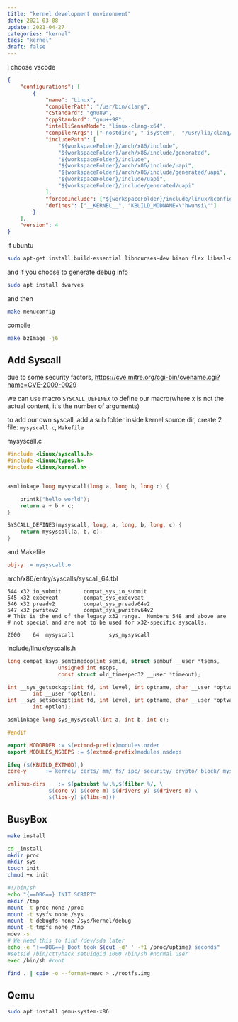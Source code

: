```yaml
---
title: "kernel development environment"
date: 2021-03-08
update: 2021-04-27
categories: "kernel"
tags: "kernel"
draft: false
---
```




i choose vscode

```json
{
    "configurations": [
        {
            "name": "Linux",
            "compilerPath": "/usr/bin/clang",
            "cStandard": "gnu89",
            "cppStandard": "gnu++98",
            "intelliSenseMode": "linux-clang-x64",
            "compilerArgs": ["-nostdinc", "-isystem",  "/usr/lib/clang/11.1.0/include"],
            "includePath": [
                "${workspaceFolder}/arch/x86/include",
                "${workspaceFolder}/arch/x86/include/generated",
                "${workspaceFolder}/include",
                "${workspaceFolder}/arch/x86/include/uapi",
                "${workspaceFolder}/arch/x86/include/generated/uapi",
                "${workspaceFolder}/include/uapi",
                "${workspaceFolder}/include/generated/uapi"
            ],
            "forcedInclude": ["${workspaceFolder}/include/linux/kconfig.h", "${workspaceFolder}/include/linux/compiler_types.h"],
            "defines": ["__KERNEL__", "KBUILD_MODNAME=\"hwuhsi\""]
        }
    ],
    "version": 4
}
```

if ubuntu

```bash
sudo apt-get install build-essential libncurses-dev bison flex libssl-dev libelf-dev
```

and if you choose to generate debug info 

```bash
sudo apt install dwarves
```

and then

```bash
make menuconfig
```

compile

```bash
make bzImage -j6
```



## Add Syscall

due to some security factors, https://cve.mitre.org/cgi-bin/cvename.cgi?name=CVE-2009-0029

we can use macro `SYSCALL_DEFINEX` to define our macro(where x is not the actual content, it's the number of arguments)

to add our own syscall, add a sub folder inside kernel source dir, create 2 file: `mysyscall.c`, `Makefile`

mysyscall.c

```c
#include <linux/syscalls.h>
#include <linux/types.h>
#include <linux/kernel.h>


asmlinkage long mysyscall(long a, long b, long c) {

	printk("hello world");
	return a + b + c;
}

SYSCALL_DEFINE3(mysyscall, long, a, long, b, long, c) {
	return mysyscall(a, b, c);
}
```

and Makefile

```makefile
obj-y := mysyscall.o
```



arch/x86/entry/syscalls/syscall_64.tbl

```
544	x32	io_submit		compat_sys_io_submit
545	x32	execveat		compat_sys_execveat
546	x32	preadv2			compat_sys_preadv64v2
547	x32	pwritev2		compat_sys_pwritev64v2
# This is the end of the legacy x32 range.  Numbers 548 and above are
# not special and are not to be used for x32-specific syscalls.

2000	64	mysyscall			sys_mysyscall
```



include/linux/syscalls.h

```c
long compat_ksys_semtimedop(int semid, struct sembuf __user *tsems,
			    unsigned int nsops,
			    const struct old_timespec32 __user *timeout);

int __sys_getsockopt(int fd, int level, int optname, char __user *optval,
		int __user *optlen);
int __sys_setsockopt(int fd, int level, int optname, char __user *optval,
		int optlen);

asmlinkage long sys_mysyscall(int a, int b, int c);

#endif
```

```makefile
export MODORDER := $(extmod-prefix)modules.order
export MODULES_NSDEPS := $(extmod-prefix)modules.nsdeps

ifeq ($(KBUILD_EXTMOD),)
core-y		+= kernel/ certs/ mm/ fs/ ipc/ security/ crypto/ block/ mysyscall/

vmlinux-dirs	:= $(patsubst %/,%,$(filter %/, \
		     $(core-y) $(core-m) $(drivers-y) $(drivers-m) \
		     $(libs-y) $(libs-m)))
```

## BusyBox



```bash
make install
```



```bash
cd _install
mkdir proc
mkdir sys
touch init
chmod +x init
```



```bash
#!/bin/sh
echo "{==DBG==} INIT SCRIPT"
mkdir /tmp
mount -t proc none /proc
mount -t sysfs none /sys
mount -t debugfs none /sys/kernel/debug
mount -t tmpfs none /tmp
mdev -s 
# We need this to find /dev/sda later
echo -e "{==DBG==} Boot took $(cut -d' ' -f1 /proc/uptime) seconds"
#setsid /bin/cttyhack setuidgid 1000 /bin/sh #normal user
exec /bin/sh #root
```



```bash
find . | cpio -o --format=newc > ./rootfs.img
```

## Qemu



```bash
sudo apt install qemu-system-x86
```





